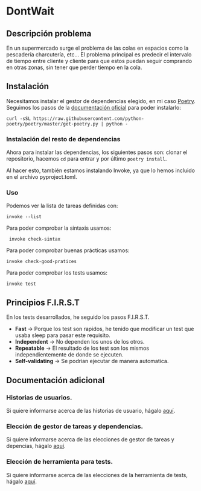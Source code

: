 # DontWait

## Descripción problema
En un supermercado surge el problema de las colas en espacios como la pescadería
charcutería, etc... El problema principal es predecir el intervalo de tiempo
entre cliente y cliente para que estos puedan seguir comprando en otras zonas,
sin tener que perder tiempo en la cola.

## Instalación
Necesitamos instalar el gestor de dependencias elegido, en mi caso [Poetry](docs/objetivo-3.md).
Seguimos los pasos de la [documentación oficial](https://python-poetry.org/docs/#installation) para poder instalarlo:
```shell
curl -sSL https://raw.githubusercontent.com/python-poetry/poetry/master/get-poetry.py | python -
```

### Instalación del resto de dependencias
Ahora para instalar las dependencias, los siguientes pasos son: clonar el repositorio, hacemos `cd` para entrar
y por último `poetry install`.

Al hacer esto, también estamos instalando Invoke, ya que lo hemos incluido en el archivo pyproject.toml.


### Uso

Podemos ver la lista de tareas definidas con:
```shell
invoke --list
```

Para poder comprobar la sintaxis usamos:
```shell
 invoke check-sintax
```

Para poder comprobar buenas prácticas usamos:
```shell
invoke check-good-pratices
```

Para poder comprobar los tests usamos:
```shell
invoke test
```

## Principios F.I.R.S.T
En los tests desarrollados, he seguido los pasos F.I.R.S.T.
- **Fast** -> Porque los test son rapidos, he tenido que modificar un test que usaba sleep para pasar este requisito.
- **Independent** -> No dependen los unos de los otros.
- **Repeatable** -> El resultado de los test son los mismos independientemente de donde se ejecuten.
- **Self-validating** -> Se podrian ejecutar de manera automatica. 

## Documentación adicional

### Historias de usuarios.

Si quiere informarse acerca de las historias de usuario, hágalo [aquí](docs/usuarios.md).

### Elección de gestor de tareas y dependencias.
Si quiere informarse acerca de las elecciones de gestor de tareas y depencias, hágalo [aquí](docs/objetivo-3.md).

### Elección de herramienta para tests.
Si quiere informarse acerca de las elecciones de la herramienta de tests, hágalo [aquí](docs/objetivo-4.md).
